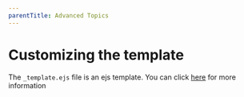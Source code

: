 ```yaml
---
parentTitle: Advanced Topics
---
```

# Customizing the template
The `_template.ejs` file is an ejs template. You can click [here](https://ejs.co/) for more information
